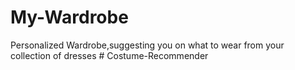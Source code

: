# My-Wardrobe
Personalized Wardrobe,suggesting you on what to wear from your collection of dresses
#   C o s t u m e - R e c o m m e n d e r  
 